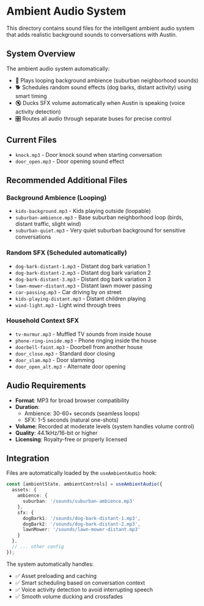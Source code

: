 # Ambient Audio System

This directory contains sound files for the intelligent ambient audio system that adds realistic background sounds to conversations with Austin.

## System Overview

The ambient audio system automatically:
- 🎵 Plays looping background ambience (suburban neighborhood sounds)
- 🐕 Schedules random sound effects (dog barks, distant activity) using smart timing
- 🔇 Ducks SFX volume automatically when Austin is speaking (voice activity detection)
- 🎛️ Routes all audio through separate buses for precise control

## Current Files

- `knock.mp3` - Door knock sound when starting conversation
- `door_open.mp3` - Door opening sound effect

## Recommended Additional Files

### Background Ambience (Looping)
- `kids-background.mp3` - Kids playing outside (loopable)
- `suburban-ambience.mp3` - Base suburban neighborhood loop (birds, distant traffic, slight wind)
- `suburban-quiet.mp3` - Very quiet suburban background for sensitive conversations

### Random SFX (Scheduled automatically)
- `dog-bark-distant-1.mp3` - Distant dog bark variation 1
- `dog-bark-distant-2.mp3` - Distant dog bark variation 2  
- `dog-bark-distant-3.mp3` - Distant dog bark variation 3
- `lawn-mower-distant.mp3` - Distant lawn mower passing
- `car-passing.mp3` - Car driving by on street
- `kids-playing-distant.mp3` - Distant children playing
- `wind-light.mp3` - Light wind through trees

### Household Context SFX
- `tv-murmur.mp3` - Muffled TV sounds from inside house
- `phone-ring-inside.mp3` - Phone ringing inside the house
- `doorbell-faint.mp3` - Doorbell from another house
- `door_close.mp3` - Standard door closing
- `door_slam.mp3` - Door slamming
- `door_open_alt.mp3` - Alternate door opening

## Audio Requirements

- **Format**: MP3 for broad browser compatibility
- **Duration**: 
  - Ambience: 30-60+ seconds (seamless loops)
  - SFX: 1-5 seconds (natural one-shots)
- **Volume**: Recorded at moderate levels (system handles volume control)
- **Quality**: 44.1kHz/16-bit or higher
- **Licensing**: Royalty-free or properly licensed

## Integration

Files are automatically loaded by the `useAmbientAudio` hook:

```typescript
const [ambientState, ambientControls] = useAmbientAudio({
  assets: {
    ambience: {
      suburban: '/sounds/suburban-ambience.mp3'
    },
    sfx: {
      dogBark1: '/sounds/dog-bark-distant-1.mp3',
      dogBark2: '/sounds/dog-bark-distant-2.mp3',
      lawnMower: '/sounds/lawn-mower-distant.mp3'
    }
  },
  // ... other config
});
```

The system automatically handles:
- ✅ Asset preloading and caching
- ✅ Smart scheduling based on conversation context
- ✅ Voice activity detection to avoid interrupting speech
- ✅ Smooth volume ducking and crossfades
